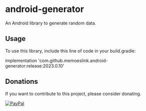# android-generator

An Android library to generate random data.

## Usage

To use this library, include this line of code in your build.gradle:

implementation 'com.github.memoeslink.android-generator:release:2023.0.10'

## Donations

If you want to contribute to this project, please consider donating.

[![PayPal](https://cdn3.iconfinder.com/data/icons/creditcarddebitcard/128/paypal-curved.png)](https://www.paypal.com/donate/?hosted_button_id=T9BMV4T39YJ9N)
